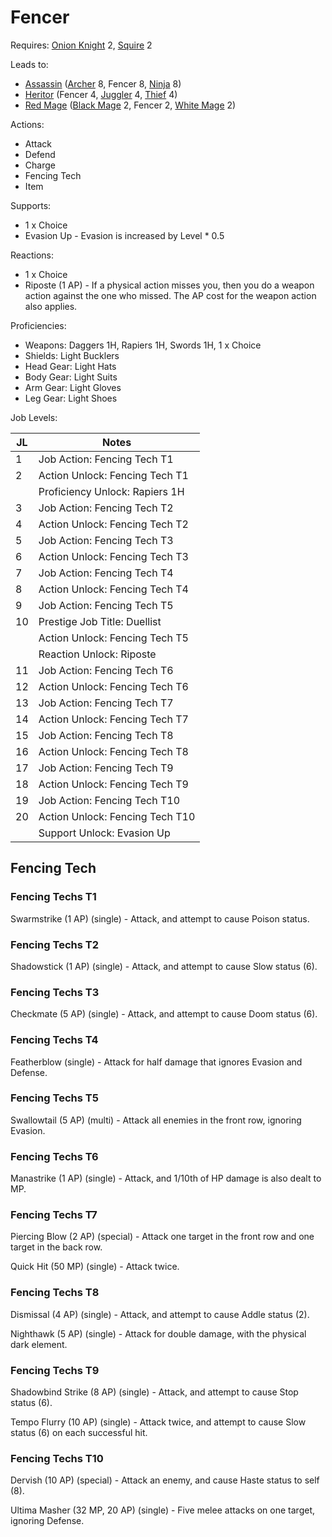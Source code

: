 # Fencer

Requires: [Onion Knight](/Jobs/JobDetails/OnionKnight.md) 2, [Squire](/Jobs/JobDetails/Squire.md) 2

Leads to:

- [Assassin](/Jobs/JobDetails/Assassin.md) ([Archer](/Jobs/JobDetails/Archer.md) 8, Fencer 8, [Ninja](/Jobs/JobDetails/Ninja.md) 8)
- [Heritor](/Jobs/JobDetails/Heritor.md) (Fencer 4, [Juggler](/Jobs/JobDetails/Juggler.md) 4, [Thief](/Jobs/JobDetails/Thief.md) 4)
- [Red Mage](/Jobs/JobDetails/RedMage.md) ([Black Mage](/Jobs/JobDetails/BlackMage.md) 2, Fencer 2, [White Mage](/Jobs/JobDetails/WhiteMage.md) 2)

Actions:

- Attack
- Defend
- Charge
- Fencing Tech
- Item

Supports:

- 1 x Choice
- Evasion Up - Evasion is increased by Level * 0.5

Reactions:

- 1 x Choice
- Riposte (1 AP) - If a physical action misses you, then you do a weapon action against the one who missed. The AP cost for the weapon action also applies.

Proficiencies:

- Weapons: Daggers 1H, Rapiers 1H, Swords 1H, 1 x Choice
- Shields: Light Bucklers
- Head Gear: Light Hats
- Body Gear: Light Suits
- Arm Gear: Light Gloves
- Leg Gear: Light Shoes

Job Levels:

| JL | Notes |
| --- | --- |
| 1 | Job Action: Fencing Tech T1
| 2 | Action Unlock: Fencing Tech T1
|   | Proficiency Unlock: Rapiers 1H
| 3 | Job Action: Fencing Tech T2
| 4 | Action Unlock: Fencing Tech T2
| 5 | Job Action: Fencing Tech T3
| 6 | Action Unlock: Fencing Tech T3
| 7 | Job Action: Fencing Tech T4
| 8 | Action Unlock: Fencing Tech T4
| 9 | Job Action: Fencing Tech T5
| 10 | Prestige Job Title: Duellist
|    | Action Unlock: Fencing Tech T5
|    | Reaction Unlock: Riposte
| 11 | Job Action: Fencing Tech T6
| 12 | Action Unlock: Fencing Tech T6
| 13 | Job Action: Fencing Tech T7
| 14 | Action Unlock: Fencing Tech T7
| 15 | Job Action: Fencing Tech T8
| 16 | Action Unlock: Fencing Tech T8
| 17 | Job Action: Fencing Tech T9
| 18 | Action Unlock: Fencing Tech T9
| 19 | Job Action: Fencing Tech T10
| 20 | Action Unlock: Fencing Tech T10
|    | Support Unlock: Evasion Up

## Fencing Tech

### Fencing Techs T1

Swarmstrike (1 AP) (single) - Attack, and attempt to cause Poison status.

### Fencing Techs T2

Shadowstick (1 AP) (single) - Attack, and attempt to cause Slow status (6).

### Fencing Techs T3

Checkmate (5 AP) (single) - Attack, and attempt to cause Doom status (6).

### Fencing Techs T4

Featherblow (single) - Attack for half damage that ignores Evasion and Defense.

### Fencing Techs T5

Swallowtail (5 AP) (multi) - Attack all enemies in the front row, ignoring Evasion.

### Fencing Techs T6

Manastrike (1 AP) (single) - Attack, and 1/10th of HP damage is also dealt to MP.

### Fencing Techs T7

Piercing Blow (2 AP) (special) - Attack one target in the front row and one target in the back row.

Quick Hit (50 MP) (single) - Attack twice.

### Fencing Techs T8

Dismissal (4 AP) (single) - Attack, and attempt to cause Addle status (2).

Nighthawk (5 AP) (single) - Attack for double damage, with the physical dark element.

### Fencing Techs T9

Shadowbind Strike (8 AP) (single) - Attack, and attempt to cause Stop status (6).

Tempo Flurry (10 AP) (single) - Attack twice, and attempt to cause Slow status (6) on each successful hit.

### Fencing Techs T10

Dervish (10 AP) (special) - Attack an enemy, and cause Haste status to self (8).

Ultima Masher (32 MP, 20 AP) (single) - Five melee attacks on one target, ignoring Defense.
